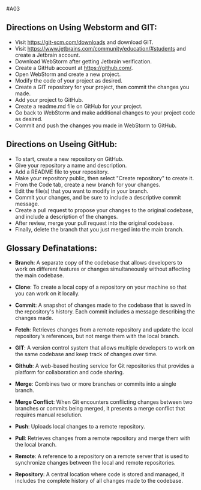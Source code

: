#A03

## Directions on Using Webstorm and GIT:
- Visit https://git-scm.com/downloads and download GIT.
- Visit https://www.jetbrains.com/community/education/#students and create a Jetbrain account.
- Download WebStorm after getting Jetbrain verification.
- Create a GitHub account at https://github.com/.
- Open WebStorm and create a new project.
- Modify the code of your project as desired.
- Create a GIT repository for your project, then commit the changes you made.
- Add your project to GitHub.
- Create a readme.md file on GitHub for your project.
- Go back to WebStorm and make additional changes to your project code as desired.
- Commit and push the changes you made in WebStorm to GitHub.

## Directions on Useing GitHub:
- To start, create a new repository on GitHub.
- Give your repository a name and description.
- Add a README file to your repository.
- Make your repository public, then select "Create repository" to create it.
- From the Code tab, create a new branch for your changes.
- Edit the file(s) that you want to modify in your branch.
- Commit your changes, and be sure to include a descriptive commit message.
- Create a pull request to propose your changes to the original codebase, and include a description of the changes.
- After review, merge your pull request into the original codebase.
- Finally, delete the branch that you just merged into the main branch.


## Glossary Definatations:

- **Branch**: A separate copy of the codebase that allows developers to work on different features or changes simultaneously without affecting the main codebase.

- **Clone**: To create a local copy of a repository on your machine so that you can work on it locally.

- **Commit**: A snapshot of changes made to the codebase that is saved in the repository's history. Each commit includes a message describing the changes made.

- **Fetch**: Retrieves changes from a remote repository and update the local repository's references, but not merge them with the local branch.

- **GIT**: A version control system that allows multiple developers to work on the same codebase and keep track of changes over time.

- **Github**: A web-based hosting service for Git repositories that provides a platform for collaboration and code sharing.

- **Merge**: Combines two or more branches or commits into a single branch.

- **Merge Conflict**: When Git encounters conflicting changes between two branches or commits being merged, it presents a merge conflict that requires manual resolution.

- **Push**: Uploads local changes to a remote repository.

- **Pull**: Retrieves changes from a remote repository and merge them with the local branch.

- **Remote**: A reference to a repository on a remote server that is used to synchronize changes between the local and remote repositories.

- **Repository**: A central location where code is stored and managed, it includes the complete history of all changes made to the codebase.
